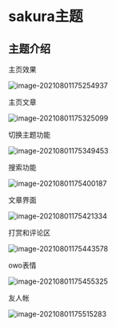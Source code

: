# sakura主题

## 主题介绍

主页效果

![image-20210801175254937](https://img.xiaoyou66.com/2021/08/01/02643d1c25094.png)

主页文章

![image-20210801175325099](https://img.xiaoyou66.com/2021/08/01/bc0e00153c672.png)

切换主题功能

![image-20210801175349453](https://img.xiaoyou66.com/2021/08/01/8828c26530423.png)

搜索功能

![image-20210801175400187](https://img.xiaoyou66.com/2021/08/01/b34e6efb0d4ad.png)

文章界面

![image-20210801175421334](https://img.xiaoyou66.com/2021/08/01/93463af9e5ddc.png)

打赏和评论区

![image-20210801175443578](https://img.xiaoyou66.com/2021/08/01/1d8704ed263d7.png)

owo表情

![image-20210801175455325](https://img.xiaoyou66.com/2021/08/01/73865b4bc0bb3.png)

友人帐

![image-20210801175515283](https://img.xiaoyou66.com/2021/08/01/6a4f0b34713e3.png)